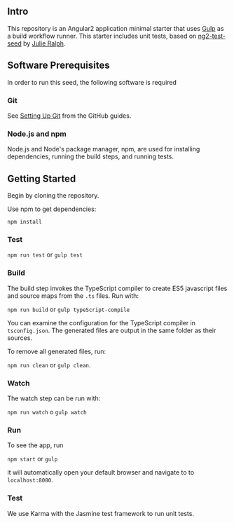 ## Intro

This repository is an Angular2 application minimal starter that uses [Gulp](http://gulpjs.com/) as a build workflow runner. This starter includes unit tests, based on [ng2-test-seed](https://github.com/juliemr/ng2-test-seed) by [Julie Ralph](https://twitter.com/SomeJulie).

## Software Prerequisites

In order to run this seed, the following software is required

### Git

See [Setting Up Git](https://help.github.com/articles/set-up-git/) from the GitHub guides.

### Node.js and npm

Node.js and Node's package manager, npm, are used for installing dependencies,
running the build steps, and running tests.


## Getting Started

Begin by cloning the repository.

Use npm to get dependencies:

`npm install`

### Test

`npm run test` or `gulp test`

### Build

The build step invokes the TypeScript compiler to create ES5 javascript
files and source maps from the `.ts` files. Run with:

`npm run build` or `gulp typeScript-compile`

You can examine the configuration for the TypeScript compiler in `tsconfig.json`.
The generated files are output in the same folder as their sources.

To remove all generated files, run:

`npm run clean` or `gulp clean`.

### Watch

The watch step can be run with:

`npm run watch` o `gulp watch`

### Run

To see the app, run

`npm start` or `gulp`

it will automatically open your default browser and navigate to to `localhost:8080`.

### Test

We use Karma with the Jasmine test framework to run unit tests. 